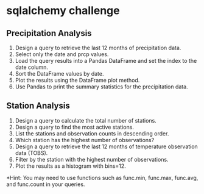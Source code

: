 # sqlalchemy challenge

## Precipitation Analysis
1. Design a query to retrieve the last 12 months of precipitation data.
2. Select only the date and prcp values.
3. Load the query results into a Pandas DataFrame and set the index to the date column.
4. Sort the DataFrame values by date.
5. Plot the results using the DataFrame plot method.
6. Use Pandas to print the summary statistics for the precipitation data.

## Station Analysis
1. Design a query to calculate the total number of stations.
2. Design a query to find the most active stations.
3. List the stations and observation counts in descending order.
4. Which station has the highest number of observations?
5. Design a query to retrieve the last 12 months of temperature observation data (TOBS).
6. Filter by the station with the highest number of observations.
7. Plot the results as a histogram with bins=12.

*Hint: You may need to use functions such as func.min, func.max, func.avg, and func.count in your queries.
